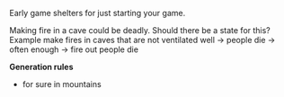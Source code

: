 Early game shelters for just starting your game.

Making fire in a cave could be deadly. Should there be a state for this? Example make fires in caves that are not ventilated well -> people die -> often enough -> fire out people die

**Generation rules**
- for sure in mountains